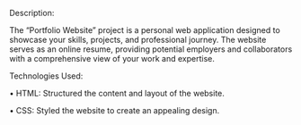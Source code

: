 Description:

The “Portfolio Website” project is a personal web application designed to showcase your skills, projects, and professional journey. The website serves as an online resume, providing potential employers and collaborators with a comprehensive view of your work and expertise.

Technologies Used:

•	HTML: Structured the content and layout of the website.

•	CSS: Styled the website to create an appealing design.
